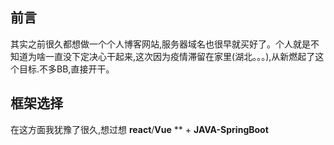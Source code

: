## 前言
其实之前很久都想做一个个人博客网站,服务器域名也很早就买好了。个人就是不知道为啥一直没下定决心干起来,这次因为疫情滞留在家里(湖北。。。),从新燃起了这个目标.不多BB,直接开干。

## 框架选择
在这方面我犹豫了很久,想过想 **react**/**Vue** ** + **JAVA-SpringBoot**